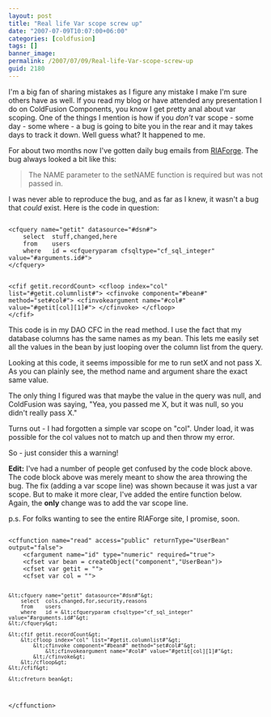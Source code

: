 ```yaml
---
layout: post
title: "Real life Var scope screw up"
date: "2007-07-09T10:07:00+06:00"
categories: [coldfusion]
tags: []
banner_image: 
permalink: /2007/07/09/Real-life-Var-scope-screw-up
guid: 2180
---
```


I'm a big fan of sharing mistakes as I figure any mistake I make I'm sure others have as well. If you read my blog or have attended any presentation I do on ColdFusion Components, you know I get pretty anal about var scoping. One of the things I mention is how if you <i>don't</i> var scope - some day - some where - a bug is going to bite you in the rear and it may takes days to track it down. Well guess what? It happened to me.
<!--more-->
For about two months now I've gotten daily bug emails from <a href="http://www.riaforge.org">RIAForge</a>. The bug always looked a bit like this: 

<blockquote>
The NAME parameter to the setNAME function is required but was not passed in.
</blockquote>

I was never able to reproduce the bug, and as far as I knew, it wasn't a bug that <i>could</i> exist. Here is the code in question:

<code>
&lt;cfquery name="getit" datasource="#dsn#"&gt;
	select 	stuff,changed,here
	from	users
	where	id = &lt;cfqueryparam cfsqltype="cf_sql_integer" value="#arguments.id#"&gt;
&lt;/cfquery&gt;
	
&lt;cfif getit.recordCount&gt;
	&lt;cfloop index="col" list="#getit.columnlist#"&gt;
		&lt;cfinvoke component="#bean#" method="set#col#"&gt;
			&lt;cfinvokeargument name="#col#" value="#getit[col][1]#"&gt;
		&lt;/cfinvoke&gt;
	&lt;/cfloop&gt;
&lt;/cfif&gt;
</code>

This code is in my DAO CFC in the read method. I use the fact that my database columns has the same names as my bean. This lets me easily set all the values in the bean by just looping over the column list from the query. 

Looking at this code, it seems impossible for me to run setX and not pass X. As you can plainly see, the method name and argument share the exact same value. 

The only thing I figured was that maybe the value in the query was null, and ColdFusion was saying, "Yea, you passed me X, but it was null, so you didn't really pass X."

Turns out - I had forgotten a simple var scope on "col". Under load, it was possible for the col values not to match up and then throw my error. 

So - just consider this a warning!

<b>Edit:</b> I've had a number of people get confused by the code block above. The code block above was merely meant to show the area throwing the bug. The fix (adding a var scope line) was shown because it was just a var scope. But to make it more clear, I've added the entire function below. Again, the <b>only</b> change was to add the var scope line.

p.s. For folks wanting to see the entire RIAForge site, I promise, soon. 

<code>
&lt;cffunction name="read" access="public" returnType="UserBean" output="false"&gt;
	&lt;cfargument name="id" type="numeric" required="true"&gt;
	&lt;cfset var bean = createObject("component","UserBean")&gt;
	&lt;cfset var getit = ""&gt;
	&lt;cfset var col = ""&gt;
		
	&lt;cfquery name="getit" datasource="#dsn#"&gt;
		select 	cols,changed,for,security,reasons
		from	users
		where	id = &lt;cfqueryparam cfsqltype="cf_sql_integer" value="#arguments.id#"&gt;
	&lt;/cfquery&gt;
	
	&lt;cfif getit.recordCount&gt;
		&lt;cfloop index="col" list="#getit.columnlist#"&gt;
			&lt;cfinvoke component="#bean#" method="set#col#"&gt;
				&lt;cfinvokeargument name="#col#" value="#getit[col][1]#"&gt;
			&lt;/cfinvoke&gt;
		&lt;/cfloop&gt;
	&lt;/cfif&gt;
	
	&lt;cfreturn bean&gt;
&lt;/cffunction&gt;
</code>